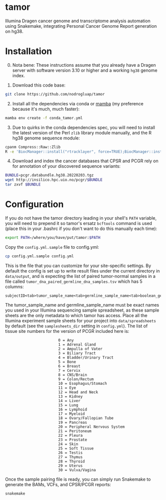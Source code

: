 # tamor
Illumina Dragen cancer genome and transcriptome analysis automation using Snakemake, integrating Personal Cancer Genome Report generation on hg38.

# Installation

0. Nota bene: These instructions assume that you already have a Dragen server with software version 3.10 or higher and a working ``hg38`` genome index.

1. Download this code base:

```bash
git clone https://github.com/nodrogluap/tamor
```

2. Install all the dependencies via conda or [mamba](https://mamba.readthedocs.io/en/latest/installation.html) (my preference because it's much, much faster):

```bash
mamba env create -f conda_tamor.yml
```

3. Due to quirks in the conda dependencies spec, you will need to install the latest version of the Perl ``zlib`` library module manually, and the R hg38 genome sequence module:

```bash
cpanm Compress::Raw::Zlib
R -e 'BiocManager::install("rtracklayer", force=TRUE);BiocManager::install("BSgenome.Hsapiens.UCSC.hg38")'
```

4. Download and index the cancer databases that CPSR and PCGR rely on for annotation of your discovered sequence variants:

```bash
BUNDLE=pcgr.databundle.hg38.20220203.tgz
wget http://insilico.hpc.uio.no/pcgr/$BUNDLE
tar zxvf $BUNDLE
```

# Configuration

If you do not have the tamor directory leading in your shell's ``PATH`` variable, you will need to prepend it so tamor's ersatz ``bcftools`` command is used (place this in your .bashrc if you don't want to do this manually each time):

```bash
export PATH=/where/you/have/put/tamor:$PATH
```

Copy the ``config.yml.sample`` file to config.yml:

```bash
cp config.yml.sample config.yml
```

This is the file that you can customize for your site-specific settings. By default the config is set up to write result files under the current directory in ``data/output``, and is expecting the list of paired tumor-normal samples in a file called ``tumor_dna_paired_germline_dna_samples.tsv`` which has 5 columns:

```
subjectID<tab>tumor_sample_name<tab>germline_sample_name<tab>boolean_germline_data_contain_some_tumor<tab>PCGR_tissue_site_number
```

The tumor_sample_name and germline_sample_name must be exact names you used in your Illumina sequencing sample spreadsheet, as these sample sheets are the only metadata to which tamor has access. Place all the Illumina experiment sample sheets for your project into ``data/spreadsheets`` by default (see the ``samplesheets_dir`` setting in ``config.yml``). The list of tissue site numbers for the version of PCGR included here is:

```
                        0 = Any
                        1 = Adrenal Gland
                        2 = Ampulla of Vater
                        3 = Biliary Tract
                        4 = Bladder/Urinary Tract
                        5 = Bone
                        6 = Breast
                        7 = Cervix
                        8 = CNS/Brain
                        9 = Colon/Rectum
                        10 = Esophagus/Stomach
                        11 = Eye
                        12 = Head and Neck
                        13 = Kidney
                        14 = Liver
                        15 = Lung
                        16 = Lymphoid
                        17 = Myeloid
                        18 = Ovary/Fallopian Tube
                        19 = Pancreas
                        20 = Peripheral Nervous System
                        21 = Peritoneum
                        22 = Pleura
                        23 = Prostate
                        24 = Skin
                        25 = Soft Tissue
                        26 = Testis
                        27 = Thymus
                        28 = Thyroid
                        29 = Uterus
                        30 = Vulva/Vagina
```

Once the sample pairing file is ready, you can simply run Snakemake to generate the BAMs, VCFs, and CPSR/PCGR reports:
  
```bash
snakemake 
```
